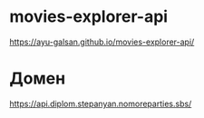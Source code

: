 # movies-explorer-api
https://ayu-galsan.github.io/movies-explorer-api/
# Домен
https://api.diplom.stepanyan.nomoreparties.sbs/
